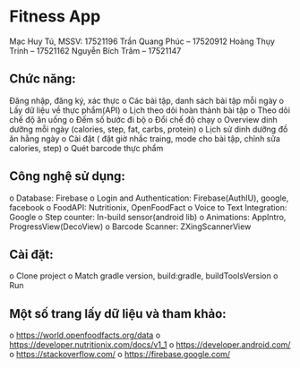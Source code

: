 # Fitness App
Mạc Huy Tú, MSSV: 17521196
Trần Quang Phúc – 17520912
Hoàng Thụy Trinh – 17521162
Nguyễn Bích Trâm – 17521147
## Chức năng:
Đăng nhập, đăng ký, xác thực
   o Các bài tập, danh sách bài tập mỗi ngày
   o Lấy dữ liệu về thực phẩm(API)
   o Lịch theo dõi hoàn thành bài tập
   o Theo dõi chế độ ăn uống
   o Đếm số bước đi bộ
   o Đổi chế độ chạy
   o Overview dinh dưỡng mỗi ngày (calories, step, fat, carbs, protein)
   o Lịch sử dinh dưỡng đồ ăn hằng ngày
   o Cài đặt ( đặt giờ nhắc traing, mode cho bài tập, chỉnh sửa calories, step)
   o Quét barcode thực phẩm	
## Công nghệ sử dụng:
   o Database: Firebase
   o Login and Authentication: Firebase(AuthIU), google, facebook
   o FoodAPI: Nutritionix, OpenFoodFact
   o Voice to Text Integration: Google
   o Step counter: In-build sensor(android lib)
   o Animations: AppIntro, ProgressView(DecoView)
   o Barcode Scanner: ZXingScannerView
## Cài đặt:
   o Clone project
   o Match gradle version, build:gradle, buildToolsVersion
   o Run
## Một số trang lấy dữ liệu và tham khảo:
   o https://world.openfoodfacts.org/data
   o https://developer.nutritionix.com/docs/v1_1
   o https://developer.android.com/
   o https://stackoverflow.com/	
   o https://firebase.google.com/	
 